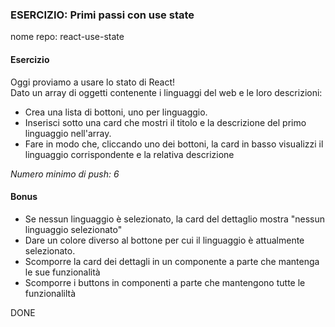 ### ESERCIZIO: Primi passi con use state

nome repo: react-use-state

#### Esercizio

Oggi proviamo a usare lo stato di React!<br>
Dato un array di oggetti contenente i linguaggi del web e le loro descrizioni:
- Crea una lista di bottoni, uno per linguaggio.
- Inserisci sotto una card che mostri il titolo e la descrizione del primo linguaggio nell'array.
- Fare in modo che, cliccando uno dei bottoni, la card in basso visualizzi il linguaggio corrispondente e la relativa descrizione

*Numero minimo di push: 6*

#### Bonus

- Se nessun linguaggio è selezionato, la card del dettaglio mostra "nessun linguaggio selezionato"
- Dare un colore diverso al bottone per cui il linguaggio è attualmente selezionato.
- Scomporre la card dei dettagli in un componente a parte che mantenga le sue funzionalità
- Scomporre i buttons in componenti a parte che mantengono tutte le funzionaliltà

DONE